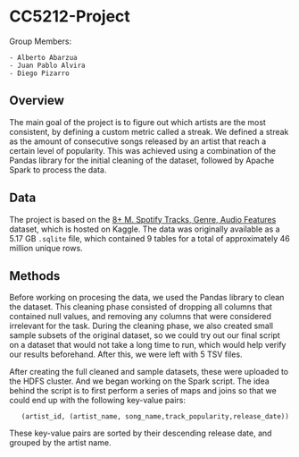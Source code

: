 # CC5212-Project

Group Members:

    - Alberto Abarzua
    - Juan Pablo Alvira
    - Diego Pizarro

## Overview

The main goal of the project is to figure out which artists are the most consistent, by defining a custom metric called a streak. We defined a streak as the amount of consecutive songs released by an artist that reach a certain level of popularity. This was achieved using a combination of the Pandas library for the initial cleaning of the dataset, followed by Apache Spark to process the data.

## Data

The project is based on the [8+ M. Spotify Tracks, Genre, Audio Features](https://www.kaggle.com/datasets/maltegrosse/8-m-spotify-tracks-genre-audio-features) dataset, which is hosted on Kaggle. The data was originally available as a 5.17 GB `.sqlite` file, which contained 9 tables for a total of approximately 46 million unique rows. 

## Methods

Before working on procesing the data, we used the Pandas library to clean the dataset. This cleaning phase consisted of dropping all columns that contained null values, and removing any columns that were considered irrelevant for the task. During the cleaning phase, we also created small sample subsets of the original dataset, so we could try out our final script on a dataset that would not take a long time to run, which would help verify our results beforehand. After this, we were left with 5 TSV files. 

After creating the full cleaned and sample datasets, these were uploaded to the HDFS cluster. And we began working on the Spark script. The idea behind the script is to first perform a series of maps and joins so that we could end up with the following key-value pairs:

~~~
   (artist_id, (artist_name, song_name,track_popularity,release_date))
~~~

These key-value pairs are sorted by their descending release date, and grouped by the artist name. 